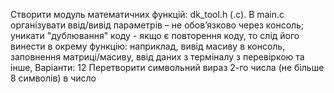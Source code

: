 Створити модуль математичних функцій: dk_tool.h (.c). В main.c організувати ввід/вивід параметрів – не обов’язково через консоль; уникати "дублювання" коду - якщо є повторення коду, то слід його винести в окрему функцію: наприклад, вивід масиву в консоль, заповнення матриці/масиву, ввід даних з терміналу з перевіркою та інше,
Варіанти:
12 Перетворити символьний вираз 2-го числа (не більше 8 символів) в число
